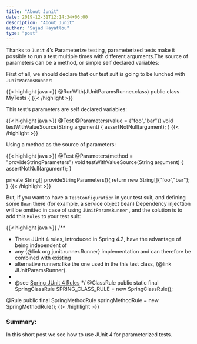 ```yaml
---
title: "About Junit"
date: 2019-12-31T12:14:34+06:00
description: "About Junit"
author: "Sajad Hayatlou"
type: "post"
---
```



Thanks to `Junit` 4’s Parameterize testing, parameterized tests make it possible to run a test multiple times with different arguments.The source of parameters can be a method, or simple self declared variables:

First of all, we should declare that our test suit is going to be lunched with ​`JUnitParamsRunner`:


{{< highlight java >}}
@RunWith(JUnitParamsRunner.class)
public class MyTests {
{{< /highlight >}}

This test’s parameters are self declared variables:

{{< highlight java >}}
@Test
@Parameters(value = {"foo","bar"})
void testWithValueSource(String argument) {
    assertNotNull(argument);
}
{{< /highlight >}}

Using a method as the source of parameters:

{{< highlight java >}}
@Test
@Parameters(method = "provideStringParameters")
void testWithValueSource(String argument) {
    assertNotNull(argument);
}

private String[] provideStringParameters(){
    return new String[]{"foo","bar"};
}
{{< /highlight >}}

But, if you want to have a `TestConfiguration` in your test suit, and defining some `Bean` there (for example, a service object bean) Dependency injecttion will be omitted in case of using `JUnitParamsRunner` , and the solution is to add this `Rules` to your test suit:

{{< highlight java >}}
/**
 * These JUnit 4 rules, introduced in Spring 4.2, have the advantage of being independent of
 * any {@link org.junit.runner.Runner} implementation and can therefore be combined with existing
 * alternative runners like the one used in the this test class, {@link JUnitParamsRunner}.
 *
 * @see <a href="http://bit.ly/2tkzggJ">Spring JUnit 4 Rules</a>
 */
@ClassRule
public static final SpringClassRule SPRING_CLASS_RULE = new SpringClassRule();

@Rule
public final SpringMethodRule springMethodRule = new SpringMethodRule();
{{< /highlight >}}

### Summary:

In this short post we see how to use JUnit 4 for parameterized tests.




